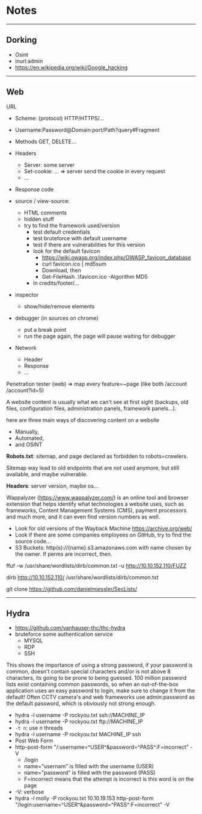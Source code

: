 # Notes

<hr class="sep-both">

## Dorking

* Osint
* inurl:admin
* https://en.wikipedia.org/wiki/Google_hacking

<hr class="sep-both">

## Web

URL
* Scheme: (protocol) HTTP/HTTPS/...
* Username:Password@Domain:port/Path?query#Fragment
* Methods GET, DELETE...
* Headers
  * Server: some server
  * Set-cookie: ... => server send the cookie in every request
  * ...
* Response code

* source / view-source:
  * HTML comments
  * hidden stuff
  * try to find the framework used/version
    * test default credentials
    * test bruteforce with default username
    * test if there are vulnerabilities for this version
    * look for the default favicon
      * https://wiki.owasp.org/index.php/OWASP_favicon_database
      * curl favicon.ico | md5sum
      * Download, then
      * Get-FileHash .\favicon.ico -Algorithm MD5
    * In credits/footer/...
* inspector
  * show/hide/remove elements
* debugger (in sources on chrome)
  * put a break point
  * run the page again, the page will pause waiting for debugger
* Network
  * Header
  * Response
  * ...

Penetration tester (web)
=> map every feature=~page (like both /account /account?id=5)

A website content is usually what we can't see at first sight (backups, old files, configuration files, administration panels, framework panels...).

here are three main ways of discovering content on a website

* Manually, 
* Automated,
* and OSINT

**Robots.txt**: sitemap, and page declared as forbidden to robots=crawlers.

Sitemap way lead to old endpoints that are not used anymore, but still available, and maybe vulnerable.

**Headers**: server version, maybe os...

Wappalyzer (https://www.wappalyzer.com/) is an online tool and browser extension that helps identify what technologies a website uses, such as frameworks, Content Management Systems (CMS), payment processors and much more, and it can even find version numbers as well.

* Look for old versions of the Wayback Machine https://archive.org/web/
* Look if there are some companies employees on GitHub, try to find the source code...
* S3 Buckets: http(s)://{name}.s3.amazonaws.com with name chosen by the owner. If perms are incorrect, then.

ffuf -w /usr/share/wordlists/dirb/common.txt -u http://10.10.152.110/FUZZ

dirb http://10.10.152.110/ /usr/share/wordlists/dirb/common.txt

git clone https://github.com/danielmiessler/SecLists/

<hr class="sep-both">

## Hydra

* https://github.com/vanhauser-thc/thc-hydra
* bruteforce some authentication service
  * MYSQL
  * RDP
  * SSH

This shows the importance of using a strong password, if your password is common, doesn't contain special characters and/or is not above 8 characters, its going to be prone to being guessed. 100 million password lists exist containing common passwords, so when an out-of-the-box application uses an easy password to login, make sure to change it from the default! Often CCTV camera's and web frameworks use admin:password as the default password, which is obviously not strong enough.

* hydra -l username -P rockyou.txt ssh://MACHINE_IP
* hydra -l username -P rockyou.txt ftp://MACHINE_IP
* `-t n`: use $n$ threads
* hydra -l username -P rockyou.txt MACHINE_IP ssh
* Post Web Form
* http-post-form "/:username=^USER^&password=^PASS^:F=incorrect" -V
  * /login
  * name="usernam" is filled with the username (USER)
  * name="password" is filled with the password (PASS)
  * F=incorrect means that the attempt is incorrect is this word is on the page
* -V: verbose
* hydra -l molly -P rockyou.txt 10.10.19.153 http-post-form "/login:username=^USER^&password=^PASS^:F=incorrect" -V